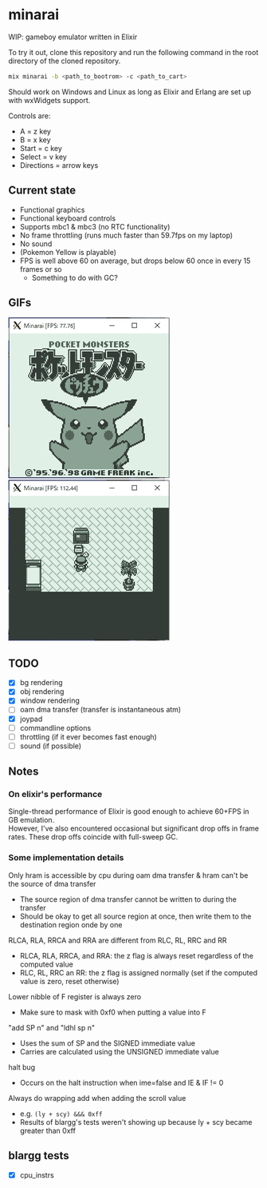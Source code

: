 # minarai

WIP: gameboy emulator written in Elixir

To try it out, clone this repository and run the following command in the root directory of the cloned repository.  
```bash
mix minarai -b <path_to_bootrom> -c <path_to_cart>
```
Should work on Windows and Linux as long as Elixir and Erlang are set up with wxWidgets support. 

Controls are:
- A = z key
- B = x key
- Start = c key
- Select = v key
- Directions = arrow keys

## Current state
- Functional graphics
- Functional keyboard controls
- Supports mbc1 & mbc3 (no RTC functionality)
- No frame throttling (runs much faster than 59.7fps on my laptop)
- No sound
- (Pokemon Yellow is playable)
- FPS is well above 60 on average, but drops below 60 once in every 15 frames or so
  - Something to do with GC?

## GIFs
![intro](README/intro.gif)
![stopped_by_prof](README/stopped_by_prof.gif)

## TODO
- [x] bg rendering
- [x] obj rendering
- [x] window rendering
- [ ] oam dma transfer (transfer is instantaneous atm)
- [x] joypad
- [ ] commandline options
- [ ] throttling (if it ever becomes fast enough)
- [ ] sound (if possible)

## Notes
### On elixir's performance
Single-thread performance of Elixir is good enough to achieve 60+FPS in GB emulation.  
However, I've also encountered occasional but significant drop offs in frame rates.
These drop offs coincide with full-sweep GC.

### Some implementation details
Only hram is accessible by cpu during oam dma transfer & hram can't be the source of dma transfer  
- The source region of dma transfer cannot be written to during the transfer  
- Should be okay to get all source region at once, then write them to the destination region onde by one  

RLCA, RLA, RRCA and RRA are different from RLC, RL, RRC and RR
- RLCA, RLA, RRCA, and RRA: the z flag is always reset regardless of the computed value
- RLC, RL, RRC an RR: the z flag is assigned normally (set if the computed value is zero, reset otherwise)

Lower nibble of F register is always zero
- Make sure to mask with 0xf0 when putting a value into F

"add SP n" and "ldhl sp n"
- Uses the sum of SP and the SIGNED immediate value
- Carries are calculated using the UNSIGNED immediate value

halt bug
- Occurs on the halt instruction when ime=false and IE & IF != 0

Always do wrapping add when adding the scroll value
- e.g. `(ly + scy) &&& 0xff`
- Results of blargg's tests weren't showing up because ly + scy became greater than 0xff

## blargg tests
- [x] cpu_instrs


